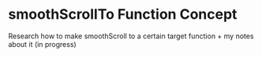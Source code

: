 # smoothScrollTo Function Concept
Research how to make smoothScroll to a certain target function + my notes about it (in progress)
